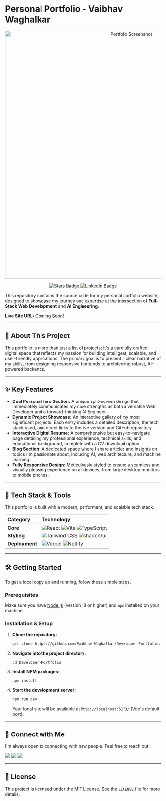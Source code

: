 # Personal Portfolio - Vaibhav Waghalkar

<p align="center">
  <img src="./public/screenshot.png" alt="Portfolio Screenshot" width="800"/>
</p>

<p align="center">
    <a href="https://github.com/Vaibhav-Waghalkar/Developer-Portfolio/stargazers"><img src="https://img.shields.io/github/stars/Vaibhav-Waghalkar/Developer-Portfolio?style=for-the-badge&logo=github&color=0e75b6" alt="Stars Badge"/></a>
    <a href="https://www.linkedin.com/in/vaibhav-waghalkar-848885343/"><img src="https://img.shields.io/badge/LinkedIn-0A66C2?style=for-the-badge&logo=linkedin" alt="LinkedIn Badge"/></a>
</p>

This repository contains the source code for my personal portfolio website, designed to showcase my journey and expertise at the intersection of **Full-Stack Web Development** and **AI Engineering**.

**Live Site URL:** [Coming Soon!](https://vaibhav-waghalkar.github.io/Developer-Portfolio/)

---

## 🎯 About This Project

This portfolio is more than just a list of projects; it's a carefully crafted digital space that reflects my passion for building intelligent, scalable, and user-friendly applications. The primary goal is to present a clear narrative of my skills, from designing responsive frontends to architecting robust, AI-powered backends.

---

## ✨ Key Features

* **Dual Persona Hero Section:** A unique split-screen design that immediately communicates my core strengths as both a versatile Web Developer and a forward-thinking AI Engineer.
* **Dynamic Project Showcase:** An interactive gallery of my most significant projects. Each entry includes a detailed description, the tech stack used, and direct links to the live version and GitHub repository.
* **Interactive Digital Resume:** A comprehensive but easy-to-navigate page detailing my professional experience, technical skills, and educational background, complete with a CV download option.
* **Blog Section:** A dedicated space where I share articles and insights on topics I'm passionate about, including AI, web architecture, and machine learning.
* **Fully Responsive Design:** Meticulously styled to ensure a seamless and visually pleasing experience on all devices, from large desktop monitors to mobile phones.

---

## 🚀 Tech Stack & Tools

This portfolio is built with a modern, performant, and scalable tech stack.

| Category      | Technology                                                                                                                              |
| :------------ | :-------------------------------------------------------------------------------------------------------------------------------------- |
| **Core** | ![React](https://img.shields.io/badge/React-20232A?style=for-the-badge&logo=react&logoColor=61DAFB) ![Vite](https://img.shields.io/badge/Vite-646CFF?style=for-the-badge&logo=vite&logoColor=white) ![TypeScript](https://img.shields.io/badge/TypeScript-3178C6?style=for-the-badge&logo=typescript&logoColor=white) |
| **Styling** | ![Tailwind CSS](https://img.shields.io/badge/Tailwind_CSS-06B6D4?style=for-the-badge&logo=tailwindcss&logoColor=white) ![shadcn/ui](https://img.shields.io/badge/shadcn/ui-000000?style=for-the-badge&logo=shadcnui&logoColor=white)                    |
| **Deployment**| ![Vercel](https://img.shields.io/badge/Vercel-000000?style=for-the-badge&logo=vercel&logoColor=white) ![Netlify](https://img.shields.io/badge/Netlify-00C7B7?style=for-the-badge&logo=netlify&logoColor=white)                                |

---

## 🛠️ Getting Started

To get a local copy up and running, follow these simple steps.

### Prerequisites

Make sure you have [Node.js](https://nodejs.org/) (version 18 or higher) and `npm` installed on your machine.

### Installation & Setup

1.  **Clone the repository:**
    ```sh
    git clone https://github.com/Vaibhav-Waghalkar/Developer-Portfolio.git
    ```

2.  **Navigate into the project directory:**
    ```sh
    cd Developer-Portfolio
    ```

3.  **Install NPM packages:**
    ```sh
    npm install
    ```

4.  **Start the development server:**
    ```sh
    npm run dev
    ```
    Your local site will be available at `http://localhost:5173/` (Vite's default port).

---

## 📧 Connect with Me

I'm always open to connecting with new people. Feel free to reach out!

<a href="https://www.linkedin.com/in/vaibhav-waghalkar-848885343/"><img src="https://img.shields.io/badge/LinkedIn-0077B5?style=for-the-badge&logo=linkedin&logoColor=white"/></a>
<a href="mailto:vaibhavwaghalkar2@gmail.com"><img src="https://img.shields.io/badge/Gmail-D14836?style=for-the-badge&logo=gmail&logoColor=white"/></a>
<a href="https://github.com/Vaibhav-Waghalkar"><img src="https://img.shields.io/badge/GitHub-181717?style=for-the-badge&logo=github&logoColor=white"/></a>

---

## 📄 License

This project is licensed under the MIT License. See the `LICENSE` file for more details.
